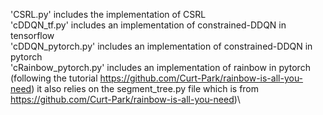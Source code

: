 'CSRL.py' includes the implementation of CSRL\
'cDDQN_tf.py' includes an implementation of constrained-DDQN in tensorflow\
'cDDQN_pytorch.py' includes an implementation of constrained-DDQN in pytorch\
'cRainbow_pytorch.py' includes an implementation of rainbow in pytorch (following the tutorial https://github.com/Curt-Park/rainbow-is-all-you-need) it also relies on the segment_tree.py file which is from https://github.com/Curt-Park/rainbow-is-all-you-need)\
